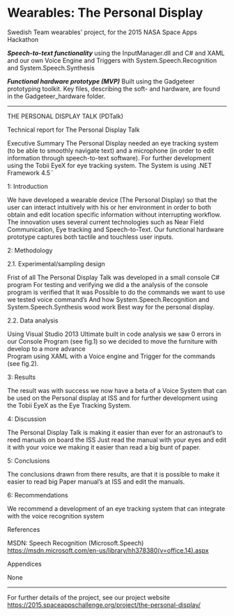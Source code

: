 # Wearables: The Personal Display
Swedish Team wearables' project, for the 2015 NASA Space Apps Hackathon

___Speech-to-text functionality___
using the InputManager.dll and C# and XAML and our own Voice Engine and Triggers with System.Speech.Recognition and System.Speech.Synthesis

___Functional hardware prototype (MVP)___
Built using the Gadgeteer prototyping toolkit. Key files, describing the soft- and hardware, are found in the Gadgeteer_hardware folder.

_____________________________________________________________________________________________________________________________

THE PERSONAL DISPLAY TALK (PDTalk)

Technical report for The Personal Display Talk

Executive Summary
The Personal Display needed an eye tracking system (to be able to smoothly navigate text) and a microphone (in order to edit information through speech-to-text software). 
For further development using the Tobii EyeX for eye tracking system. The System is using .NET Framework 4.5¨

1: Introduction

We have developed a wearable device (The Personal Display) so that the user can interact intuitively with his or her environment in order to both obtain and edit location specific information without interrupting workflow. The innovation uses several current technologies such as Near Field Communication, Eye tracking and Speech-to-Text. Our functional hardware prototype captures both tactile and touchless user inputs.

2: Methodology

2.1. Experimental/sampling design

Frist of all The Personal Display Talk was developed in a small console C# program
For testing and verifying we did a the analysis of the console program is verified that 
It was Possible to do the commands we want to use we tested voice command’s
And how System.Speech.Recognition and System.Speech.Synthesis wood work 
Best way for the personal display.

2.2. Data analysis

Using Visual Studio 2013 Ultimate built in code analysis we saw 0 errors in our Console 
Program (see fig.1) so we decided to move the furniture with develop to a more advance  
Program using XAML with a Voice engine and Trigger for the commands (see fig.2).

3: Results

The result was with success we now have a beta of a Voice System that can be used on the Personal display at ISS and for further development using the Tobii EyeX as the Eye Tracking System.

4: Discussion

The Personal Display Talk is making it easier than ever for an astronaut’s to reed manuals on board the ISS
Just read the manual with your eyes and edit it with your voice we making it easier than read a big bunt of paper.

5: Conclusions

The conclusions drawn from there results, are that it is possible to make it easier to read big
Paper manual’s at ISS and edit the manuals.

6: Recommendations

We recommend a development of an eye tracking system that can integrate with the voice recognition system

References

MSDN: Speech Recognition (Microsoft.Speech)
https://msdn.microsoft.com/en-us/library/hh378380(v=office.14).aspx

Appendices

None
_____________________________________________________________________________________________________________________________
	






For further details of the project, see our project website
https://2015.spaceappschallenge.org/project/the-personal-display/
